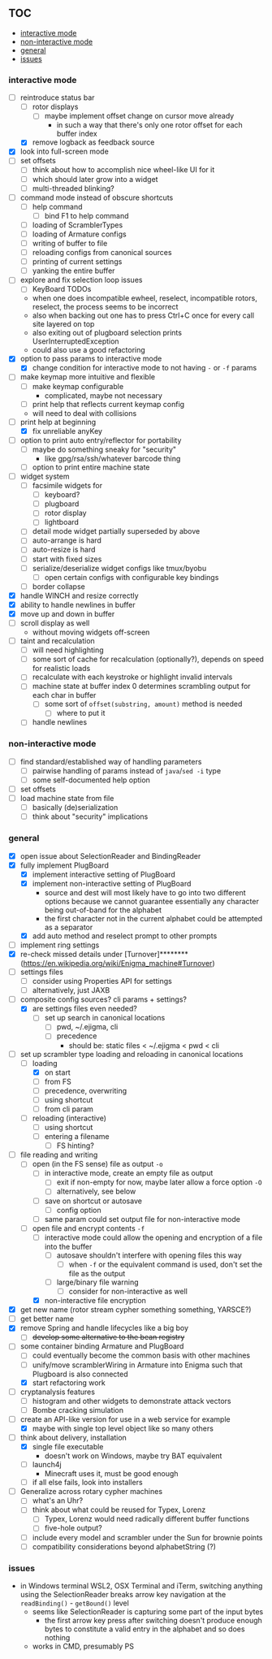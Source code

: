 ## TOC

- [interactive mode](#interactive-mode)
- [non-interactive mode](#non-interactive-mode)
- [general](#general)
- [issues](#issues)

### interactive mode

- [ ] reintroduce status bar
    - [ ] rotor displays
        - [ ] maybe implement offset change on cursor move already
            - in such a way that there's only one rotor offset for each buffer index
    - [x] remove logback as feedback source
- [x] look into full-screen mode
- [ ] set offsets
    - [ ] think about how to accomplish nice wheel-like UI for it
    - [ ] which should later grow into a widget
    - [ ] multi-threaded blinking?
- [ ] command mode instead of obscure shortcuts
    - [ ] help command
        - [ ] bind F1 to help command
    - [ ] loading of ScramblerTypes
    - [ ] loading of Armature configs
    - [ ] writing of buffer to file
    - [ ] reloading configs from canonical sources
    - [ ] printing of current settings
    - [ ] yanking the entire buffer
- [ ] explore and fix selection loop issues
    - [ ] KeyBoard TODOs
    - when one does incompatible ewheel, reselect, incompatible rotors, reselect, the process seems to be incorrect
    - also when backing out one has to press Ctrl+C once for every call site layered on top
    - also exiting out of plugboard selection prints UserInterruptedException
    - could also use a good refactoring
- [x] option to pass params to interactive mode
    - [x] change condition for interactive mode to not having `-` or `-f` params
- [ ] make keymap more intuitive and flexible
    - [ ] make keymap configurable
        - complicated, maybe not necessary
    - [ ] print help that reflects current keymap config
    - will need to deal with collisions
- [ ] print help at beginning
    - [x] fix unreliable anyKey
- [ ] option to print auto entry/reflector for portability
    - [ ] maybe do something sneaky for "security"
        - like gpg/rsa/ssh/whatever barcode thing
    - [ ] option to print entire machine state
- [ ] widget system
    - [ ] facsimile widgets for
        - [ ] keyboard?
        - [ ] plugboard
        - [ ] rotor display
        - [ ] lightboard
    - [ ] detail mode widget partially superseded by above
    - [ ] auto-arrange is hard
    - [ ] auto-resize is hard
    - [ ] start with fixed sizes
    - [ ] serialize/deserialize widget configs like tmux/byobu
        - [ ] open certain configs with configurable key bindings
    - [ ] border collapse
- [x] handle WINCH and resize correctly
- [x] ability to handle newlines in buffer
- [x] move up and down in buffer
- [ ] scroll display as well
    - without moving widgets off-screen
- [ ] taint and recalculation
    - [ ] will need highlighting
    - [ ] some sort of cache for recalculation (optionally?), depends on speed for realistic loads
    - [ ] recalculate with each keystroke or highlight invalid intervals
    - [ ] machine state at buffer index 0 determines scrambling output for each char in buffer
        - [ ] some sort of `offset(substring, amount)` method is needed
            - [ ] where to put it
    - [ ] handle newlines

### non-interactive mode

- [ ] find standard/established way of handling parameters
    - [ ] pairwise handling of params instead of `java`/`sed -i` type
    - [ ] some self-documented help option
- [ ] set offsets
- [ ] load machine state from file
    - [ ] basically (de)serialization
    - [ ] think about "security" implications

### general

- [x] open issue about SelectionReader and BindingReader
- [x] fully implement PlugBoard
    - [x] implement interactive setting of PlugBoard
    - [x] implement non-interactive setting of PlugBoard
        - source and dest will most likely have to go into two different options because we cannot guarantee essentially
          any character being out-of-band for the alphabet
        - the first character not in the current alphabet could be attempted as a separator
    - [x] add auto method and reselect prompt to other prompts
- [ ] implement ring settings
- [x] re-check missed details under [Turnover]********(https://en.wikipedia.org/wiki/Enigma_machine#Turnover)
- [ ] settings files
    - [ ] consider using Properties API for settings
    - [ ] alternatively, just JAXB
- [ ] composite config sources? cli params + settings?
    - [x] are settings files even needed?
        - [ ] set up search in canonical locations
            - [ ] pwd, ~/.ejigma, cli
            - [ ] precedence
                - should be: static files < ~/.ejigma < pwd < cli
- [ ] set up scrambler type loading and reloading in canonical locations
    - [ ] loading
        - [x] on start
        - [ ] from FS
        - [ ] precedence, overwriting
        - [ ] using shortcut
        - [ ] from cli param
    - [ ] reloading (interactive)
        - [ ] using shortcut
        - [ ] entering a filename
            - [ ] FS hinting?
- [ ] file reading and writing
    - [ ] open (in the FS sense) file as output `-o`
        - [ ] in interactive mode, create an empty file as output
            - [ ] exit if non-empty for now, maybe later allow a force option `-O`
            - [ ] alternatively, see below
        - [ ] save on shortcut or autosave
            - [ ] config option
        - [ ] same param could set output file for non-interactive mode
    - [ ] open file and encrypt contents `-f`
        - [ ] interactive mode could allow the opening and encryption of a file into the buffer
            - [ ] autosave shouldn't interfere with opening files this way
                - [ ] when `-f` or the equivalent command is used, don't set the file as the output
            - [ ] large/binary file warning
                - [ ] consider for non-interactive as well
        - [x] non-interactive file encryption
- [x] get new name (rotor stream cypher something something, YARSCE?)
- [ ] get better name
- [x] remove Spring and handle lifecycles like a big boy
    - [ ] ~~develop some alternative to the bean registry~~
- [ ] some container binding Armature and PlugBoard
    - [ ] could eventually become the common basis with other machines
    - [ ] unify/move scramblerWiring in Armature into Enigma such that Plugboard is also connected
    - [x] start refactoring work
- [ ] cryptanalysis features
    - [ ] histogram and other widgets to demonstrate attack vectors
    - [ ] Bombe cracking simulation
- [ ] create an API-like version for use in a web service for example
    - [x] maybe with single top level object like so many others
- [ ] think about delivery, installation
    - [x] single file executable
        - doesn't work on Windows, maybe try BAT equivalent
    - [ ] launch4j
        - Minecraft uses it, must be good enough
    - [ ] if all else fails, look into installers
- [ ] Generalize across rotary cypher machines
    - [ ] what's an Uhr?
    - [ ] think about what could be reused for Typex, Lorenz
        - [ ] Typex, Lorenz would need radically different buffer functions
        - [ ] five-hole output?
    - [ ] include every model and scrambler under the Sun for brownie points
    - [ ] compatibility considerations beyond alphabetString (?)

### issues

* in Windows terminal WSL2, OSX Terminal and iTerm, switching anything using the SelectionReader breaks arrow key
  navigation at the `readBinding()` - `getBound()` level
    * seems like SelectionReader is capturing some part of the input bytes
        * the first arrow key press after switching doesn't produce enough bytes to constitute a valid entry in the
          alphabet and so does nothing
    * works in CMD, presumably PS